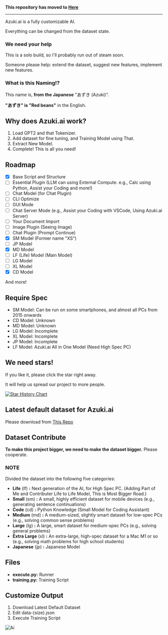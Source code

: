 **This repository has moved to [Here](https://github.com/Azuki-ai/Azuki.ai)**

---

Azuki.ai is a fully customizable AI.

Everything can be changed from the dataset state.

### We need your help
This is a solo build, so I'll probably run out of steam soon.

Someone please help: extend the dataset, suggest new features, implement new features.

### What is this Naming!?
This name is, **from the Japanese** "あずき (Azuki)".

**"あずき" is "Red beans"** in the English.

## Why does Azuki.ai work?
1. Load GPT2 and that Tokenizer.
2. Add dataset for fine tuning, and Training Model using That.
3. Extract New Model.
4. Complete! This is all you need!

## Roadmap
- [x] Base Script and Structure
- [ ] Essential Plugin (LLM can using External Compute. e.g., Calc using Python, Assist your Coding and more!)
- [ ] Chat Model (for Chat Plugin)
- [ ] CLI Optimize
- [ ] GUI Mode
- [ ] Chat Server Mode (e.g., Assist your Coding with VSCode, Using Azuki.ai Server)
- [ ] Your Document Import
- [ ] Image Plugin (Seeing Image)
- [ ] Chat Plugin (Prompt Continue)
- [x] SM Model (Former name "XS")
- [ ] JP Model
- [x] MD Model
- [ ] LF (Life) Model (Main Model)
- [ ] LG Model
- [ ] XL Model
- [x] CD Model

And more!

## Require Spec
- SM Model: Can be run on some smartphones, and almost all PCs from 2015 onwards
- CD Model: Unknown
- MD Model: Unknown
- LG Model: Incomplete
- XL Model: Incomplete
- JP Model: Incomplete
- LF Model: Azuki.ai All in One Model (Need High Spec PC)

## We need stars!
If you like it, please click the star right away.

It will help us spread our project to more people.

[![Star History Chart](https://api.star-history.com/svg?repos=DiamondGotCat/Azuki.ai&type=Date)](https://star-history.com/#DiamondGotCat/Azuki.ai&Date)

## Latest default dataset for Azuki.ai
Please download from [This Repo](https://github.com/DiamondGotCat/Dataset-for-Azuki.ai)

## Dataset Contribute
**To make this project bigger, we need to make the dataset bigger.**
Please cooperate.

### NOTE
Divided the dataset into the following five categories:
- **Life** (lf) **:** Next generation of the AI, for High Spec PC. (Adding Part of Me and Contributer Life to Life Model, This is Most Bigger Road.)
- **Small** (sm) **:** A small, highly efficient dataset for mobile devices (e.g., generating sentence continuations)
- **Code** (cd) **:** Python Knowledge (Small Model for Coding Assistant)
- **Medium** (md) **:** A medium-sized, slightly smart dataset for low-spec PCs (e.g., solving common sense problems)
- **Large** (lg) **:** A large, smart dataset for medium-spec PCs (e.g., solving general problems)
- **Extra Large** (xl) **:** An extra-large, high-spec dataset for a Mac M1 or so (e.g., solving math problems for high school students)
- **Japanese** (jp) **:** Japanese Model

## Files
- **execute.py:** Runner
- **training.py:** Training Script

## Customize Output
1. Download Latest Default Dataset
2. Edit data-{size}.json
3. Execute Training Script

![Ai](https://github.com/user-attachments/assets/55e60e59-f2ae-44d2-a1e3-46de808b48fb)
